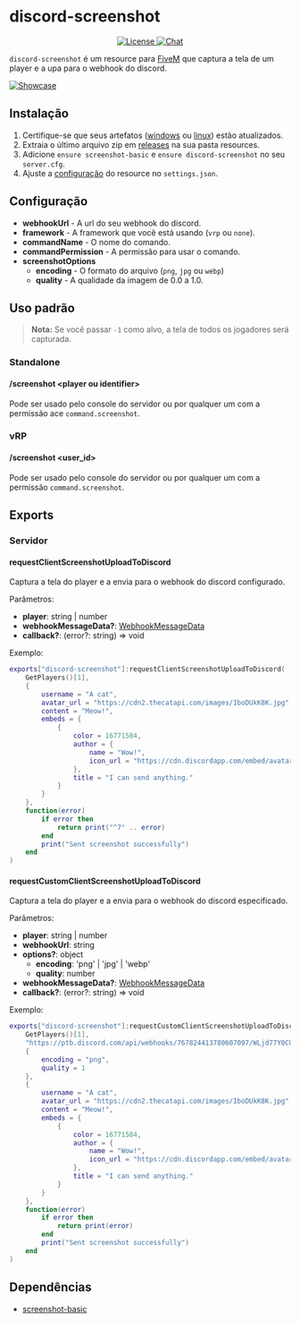 # discord-screenshot

<p align="center">
  <a href="https://github.com/GHMatti/ghmattimysql/blob/master/license.md">
    <img src="https://img.shields.io/badge/License-MIT-blue.svg" alt="License">
  </a>
  <a href="https://discord.gg/z6Yx9A8VDR">
    <img src="https://discordapp.com/api/guilds/514185816315265068/widget.png" alt="Chat">
  </a>
</p>

`discord-screenshot` é um resource para [FiveM](https://fivem.net) que captura a tela de um player e a upa para o webhook do discord.

[![Showcase](https://yt-embed.herokuapp.com/embed?v=c9h40LoLky8)](https://youtu.be/c9h40LoLky8)

## Instalação
1. Certifique-se que seus artefatos ([windows](https://runtime.fivem.net/artifacts/fivem/build_server_windows/master) ou [linux](https://runtime.fivem.net/artifacts/fivem/build_proot_linux/master)) estão atualizados.
2. Extraia o último arquivo zip em [releases](https://github.com/jaimeadf/discord-screenshot/releases) na sua pasta resources.
3. Adicione `ensure screenshot-basic` e `ensure discord-screenshot` no seu `server.cfg`.
4. Ajuste a [configuração](#configuração) do resource no `settings.json`.

## Configuração

* **webhookUrl** - A url do seu webhook do discord.
* **framework** - A framework que você está usando (`vrp` ou `none`).
* **commandName** - O nome do comando.
* **commandPermission** - A permissão para usar o comando.
* **screenshotOptions**
  * **encoding** - O formato do arquivo (`png`, `jpg` ou `webp`)
  * **quality** - A qualidade da imagem de 0.0 a 1.0.

## Uso padrão

> **Nota:** Se você passar `-1` como alvo, a tela de todos os jogadores será capturada.

### Standalone

#### /screenshot &lt;player ou identifier&gt;

Pode ser usado pelo console do servidor ou por qualquer um com a permissão ace `command.screenshot`.

### vRP

#### /screenshot &lt;user_id&gt;

Pode ser usado pelo console do servidor ou por qualquer um com a permissão `command.screenshot`.

## Exports

### Servidor

#### requestClientScreenshotUploadToDiscord

Captura a tela do player e a envia para o webhook do discord configurado.

Parâmetros:
* **player**: string | number
* **webhookMessageData?**: [WebhookMessageData](https://birdie0.github.io/discord-webhooks-guide/discord_webhook.html)
* **callback?**: (error?: string) => void

Exemplo:
```lua
exports["discord-screenshot"]:requestClientScreenshotUploadToDiscord(
    GetPlayers()[1],
    {
        username = "A cat",
        avatar_url = "https://cdn2.thecatapi.com/images/IboDUkK8K.jpg",
        content = "Meow!",
        embeds = {
            {
                color = 16771584,
                author = {
                    name = "Wow!",
                    icon_url = "https://cdn.discordapp.com/embed/avatars/0.png"
                },
                title = "I can send anything."
            }
        }
    },
    function(error)
        if error then
            return print("^7" .. error)
        end
        print("Sent screenshot successfully")
    end
)

```

#### requestCustomClientScreenshotUploadToDiscord

Captura a tela do player e a envia para o webhook do discord especificado.

Parâmetros:
* **player**: string | number
* **webhookUrl**: string
* **options?**: object
  * **encoding**: 'png' | 'jpg' | 'webp'
  * **quality**: number
* **webhookMessageData?**: [WebhookMessageData](https://birdie0.github.io/discord-webhooks-guide/discord_webhook.html)
* **callback?**: (error?: string) => void

Exemplo:
```lua
exports["discord-screenshot"]:requestCustomClientScreenshotUploadToDiscord(
    GetPlayers()[1],
    "https://ptb.discord.com/api/webhooks/767824413780607097/WLjd77Y0CUvqXmhLCYzqkiZ-BrTpcGfNiZ7hXcJRgQxrU0YR8sy566MgMHgqRx8IZ9iu",
    {
        encoding = "png",
        quality = 1
    },
    {
        username = "A cat",
        avatar_url = "https://cdn2.thecatapi.com/images/IboDUkK8K.jpg",
        content = "Meow!",
        embeds = {
            {
                color = 16771584,
                author = {
                    name = "Wow!",
                    icon_url = "https://cdn.discordapp.com/embed/avatars/0.png"
                },
                title = "I can send anything."
            }
        }
    },
    function(error)
        if error then
            return print(error)
        end
        print("Sent screenshot successfully")
    end
)
```

## Dependências

* [screenshot-basic](https://github.com/citizenfx/screenshot-basic)
